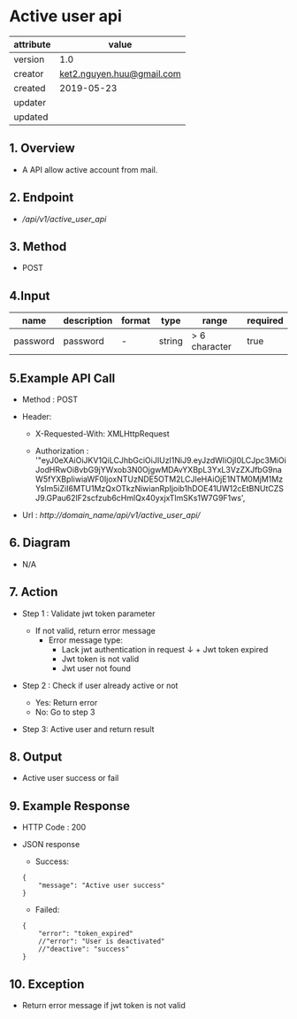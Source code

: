 # Active user api

| attribute | value |
|-----------|-------|
| version   | 1.0   |
| creator   | ket2.nguyen.huu@gmail.com |
| created   | 2019-05-23 |
| updater   | 
| updated   |  |

## 1. Overview 

- A API allow active account from mail.

## 2. Endpoint

- */api/v1/active_user_api*

## 3. Method

- POST

## 4.Input 

name  | description| format | type | range | required
--- | ---| ---| ---|---|---
password|password|-|string|> 6 character|true

## 5.Example API Call

- Method : POST

- Header: 
    - X-Requested-With: XMLHttpRequest
    
    - Authorization : '"eyJ0eXAiOiJKV1QiLCJhbGciOiJIUzI1NiJ9.eyJzdWIiOjI0LCJpc3MiOiJodHRwOi8vbG9jYWxob3N0OjgwMDAvYXBpL3YxL3VzZXJfbG9naW5fYXBpIiwiaWF0IjoxNTUzNDE5OTM2LCJleHAiOjE1NTM0MjM1MzYsIm5iZiI6MTU1MzQxOTkzNiwianRpIjoib1hDOE41UW12cEtBNUtCZSJ9.GPau62lF2scfzub6cHmlQx40yxjxTlmSKs1W7G9F1ws',        
        
- Url : *http://domain_name/api/v1/active_user_api/*

## 6. Diagram 

- N/A

## 7. Action

- Step 1 : Validate jwt token  parameter
    + If not valid, return error message
        + Error message type: 
            + Lack jwt authentication in request
    ↓       + Jwt token expired
            + Jwt token is not valid
            + Jwt user not found

- Step 2 : Check if user already active or not
    + Yes: Return error
    + No: Go to step 3

- Step 3: Active user and return result

## 8. Output

- Active user success or fail  

## 9. Example Response 

- HTTP Code : 200

- JSON response 
    
    + Success:
    
    ```
    {
        "message": "Active user success"
    }
    ```
    
    + Failed: 
    
    ```
    {
        "error": "token_expired"
        //"error": "User is deactivated"
        //"deactive": "success"
    }
    ```

## 10. Exception

- Return error message if jwt token is not valid 